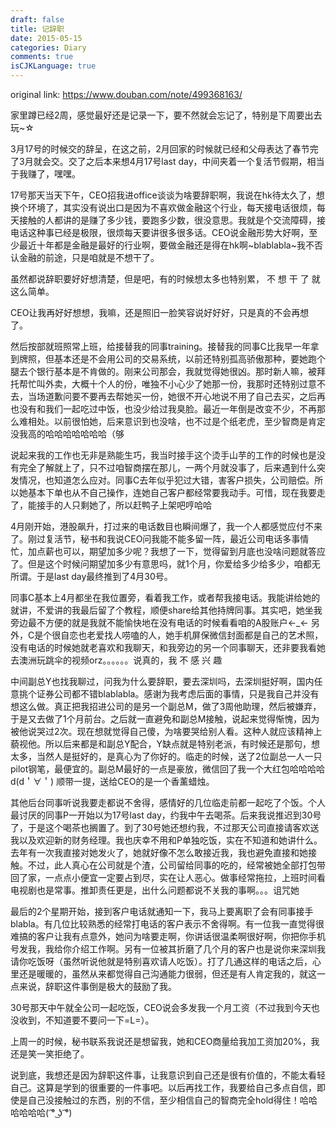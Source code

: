 ```yaml
---
draft: false
title: 记辞职
date: 2015-05-15
categories: Diary
comments: true
isCJKLanguage: true
---
```


original link: https://www.douban.com/note/499368163/

家里蹲已经2周，感觉最好还是记录一下，要不然就会忘记了，特别是下周要出去玩~☆

3月17号的时候交的辞呈，在这之前，2月回家的时候就已经和父母表达了春节完了3月就会交。交了之后本来想4月17号last day，中间夹着一个复活节假期，相当于我赚了，嘿嘿。

17号那天当天下午，CEO招我进office谈谈为啥要辞职啊，我说在hk待太久了，想换个环境了，其实没有说出口是因为不喜欢做金融这个行业，每天接电话很烦，每天接触的人都讲的是赚了多少钱，要跑多少数，很没意思。我就是个交流障碍，接电话这种事已经是极限，很烦每天要讲很多很多话。CEO说金融形势大好啊，至少最近十年都是金融是最好的行业啊，要做金融还是得在hk啊~blablabla~我不否认金融的前途，只是咱就是不想干了。

虽然都说辞职要好好想清楚，但是吧，有的时候想太多也特别累，
不 想 干 了
就这么简单。

CEO让我再好好想想，我嘛，还是照旧一脸笑容说好好好，只是真的不会再想了。

然后按部就班照常上班，给接替我的同事training。接替我的同事C比我早一年拿到牌照，但基本还是不会用公司的交易系统，以前还特别孤高骄傲那种，要她跑个腿去个银行基本是不肯做的。刚来公司那会，我就觉得她很凶。那时新人嘛，被拜托帮忙叫外卖，大概十个人的份，唯独不小心少了她那一份，我那时还特别过意不去，当场道歉问要不要再去帮她买一份，她很不开心地说不用了自己去买，之后再也没有和我们一起吃过中饭，也没少给过我臭脸。最近一年倒是改变不少，不再那么难相处。以前很怕她，后来意识到也没啥，也不过是个纸老虎，至少智商是肯定没我高的哈哈哈哈哈哈哈（够

说起来我的工作也无非是熟能生巧，我当时接手这个烫手山芋的工作的时候也是没有完全了解就上了，只不过咱智商摆在那儿，一两个月就没事了，后来遇到什么突发情况，也知道怎么应对。同事C去年似乎犯过大错，害客户损失，公司赔偿。所以她基本下单也从不自己操作，连她自己客户都经常要我动手。可惜，现在我要走了，能接手的人只剩她了，所以赶鸭子上架吧哼哈哈

4月刚开始，港股飙升，打过来的电话数目也瞬间爆了，我一个人都感觉应付不来了。刚过复活节，秘书和我说CEO问我能不能多留一阵，最近公司电话多事情忙，加点薪也可以，期望加多少呢？我想了一下，觉得留到月底也没啥问题就答应了。但是这个时候问期望加多少有意思吗，就1个月，你爱给多少给多少，咱都无所谓。于是last day最终推到了4月30号。

同事C基本上4月都坐在我位置旁，看着我工作，或者帮我接电话。我能讲给她的就讲，不爱讲的我最后留了个教程，顺便share给其他持牌同事。其实吧，她坐我旁边最不方便的就是我就不能愉快地在没有电话的时候看看咱的A股账户←\_← 另外，C是个很自恋也老爱找人唠嗑的人，她手机屏保微信封面都是自己的艺术照，没有电话的时候她就老喜欢和我聊天，和我旁边的另一个同事聊天，还非要我看她去澳洲玩跳伞的视频orz。。。。。。说真的，我 不 感 兴 趣

中间副总Y也找我聊过，问我为什么要辞职，要去深圳吗，去深圳挺好啊，国内任意挑个证券公司都不错blablabla。感谢为我考虑后面的事情，只是我自己并没有想这么做。真正把我招进公司的是另一个副总M，做了3周他助理，然后被嫌弃，于是又去做了1个月前台。之后就一直避免和副总M接触，说起来觉得惭愧，因为被他说哭过2次。现在想就觉得自己傻，为啥要哭给别人看。这种人就应该精神上藐视他。所以后来都是和副总Y配合，Y缺点就是特别老派，有时候还是那句，想太多，当然人是挺好的，是真心为了你好的。临走的时候，送了2位副总一人一只pilot钢笔，最便宜的。副总M最好的一点是豪放，微信回了我一个大红包哈哈哈哈d(d＇∀＇) 顺带一提，送给CEO的是一个香薰蜡烛。

其他后台同事听说我要走都说不舍得，感情好的几位临走前都一起吃了个饭。个人最讨厌的同事P一开始以为17号last day，约我中午去喝茶。后来我说推迟到30号了，于是这个喝茶也搁置了。到了30号她还想约我，不过那天公司直接请客欢送我以及欢迎新的财务经理。我也庆幸不用和P单独吃饭，实在不知道和她讲什么。去年有一次我直接对她发火了，她就好像不怎么敢接近我，我也避免直接和她接触。不过，此人真心在公司就是个渣，公司留给同事的吃的，经常被她全部打包带回了家，一点点小便宜一定要占到尽，实在让人恶心。做事经常拖拉，上班时间看电视剧也是常事。推卸责任更是，出什么问题都说不关我的事啊。。。诅咒她

最后的2个星期开始，接到客户电话就通知一下，我马上要离职了会有同事接手blabla。有几位比较熟悉的经常打电话的客户表示不舍得啊。有一位我一直觉得很难搞的客户让我有点意外，她问为啥要走啊，你讲话很温柔啊很好啊，你把你手机号发我，我给你介绍工作啊。另有一位被其折磨了几个月的客户也是说你来深圳我请你吃饭呀（虽然听说他就是特别喜欢请人吃饭）。打了几通这样的电话之后，心里还是暖暖的，虽然从来都觉得自己沟通能力很弱，但还是有人肯定我的，就这一点来说，辞职这件事倒是极大的鼓励了我。

30号那天中午就全公司一起吃饭，CEO说会多发我一个月工资（不过我到今天也没收到，不知道要不要问一下=L=）。

上周一的时候，秘书联系我说还是想留我，她和CEO商量给我加工资加20%，我还是笑一笑拒绝了。

说到底，我想还是因为辞职这件事，让我意识到自己还是很有价值的，不能太看轻自己。这算是学到的很重要的一件事吧。以后再找工作，我要给自己多点自信，即使是自己没接触过的东西，别的不信，至少相信自己的智商完全hold得住！哈哈哈哈哈哈( ͡° ͜ʖ ͡°)
